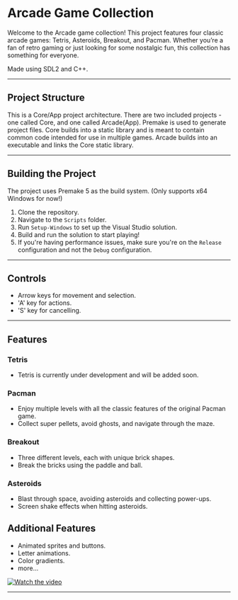 # Arcade Game Collection

Welcome to the Arcade game collection! This project features four classic arcade games: Tetris, Asteroids, Breakout, and Pacman. Whether you’re a fan of retro gaming or just looking for some nostalgic fun, this collection has something for everyone.

Made using SDL2 and C++.

***

## Project Structure
This is a Core/App project architecture. There are two included projects - one called Core, and one called Arcade(App). Premake is used to generate project files.
Core builds into a static library and is meant to contain common code intended for use in multiple games. Arcade builds into an executable and links the Core static library.
***
## Building the Project
The project uses Premake 5 as the build system. (Only supports x64 Windows for now!)
1. Clone the repository.
2. Navigate to the `Scripts` folder.
3. Run `Setup-Windows` to set up the Visual Studio solution.
4. Build and run the solution to start playing!
5. If you're having performance issues, make sure you're on the `Release` configuration and not the `Debug` configuration.
***

## Controls
- Arrow keys for movement and selection.
- 'A' key for actions.
- 'S' key for cancelling.
***

## Features
### Tetris
- Tetris is currently under development and will be added soon.

### Pacman
- Enjoy multiple levels with all the classic features of the original Pacman game.
- Collect super pellets, avoid ghosts, and navigate through the maze.

### Breakout
- Three different levels, each with unique brick shapes.
- Break the bricks using the paddle and ball.

### Asteroids
- Blast through space, avoiding asteroids and collecting power-ups.
- Screen shake effects when hitting asteroids.

## Additional Features
- Animated sprites and buttons.
- Letter animations.
- Color gradients.
- more...


[![Watch the video](https://img.youtube.com/vi/pxXukngprM4/hqdefault.jpg)](https://www.youtube.com/embed/pxXukngprM4)

***
